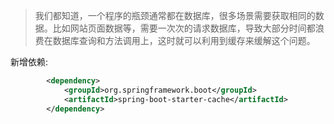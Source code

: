 > 我们都知道，一个程序的瓶颈通常都在数据库，很多场景需要获取相同的数据。比如网站页面数据等，需要一次次的请求数据库，导致大部分时间都浪费在数据库查询和方法调用上，这时就可以利用到缓存来缓解这个问题。

新增依赖:

```xml
        <dependency>
            <groupId>org.springframework.boot</groupId>
            <artifactId>spring-boot-starter-cache</artifactId>
        </dependency>
```